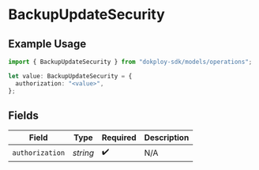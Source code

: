 # BackupUpdateSecurity

## Example Usage

```typescript
import { BackupUpdateSecurity } from "dokploy-sdk/models/operations";

let value: BackupUpdateSecurity = {
  authorization: "<value>",
};
```

## Fields

| Field              | Type               | Required           | Description        |
| ------------------ | ------------------ | ------------------ | ------------------ |
| `authorization`    | *string*           | :heavy_check_mark: | N/A                |